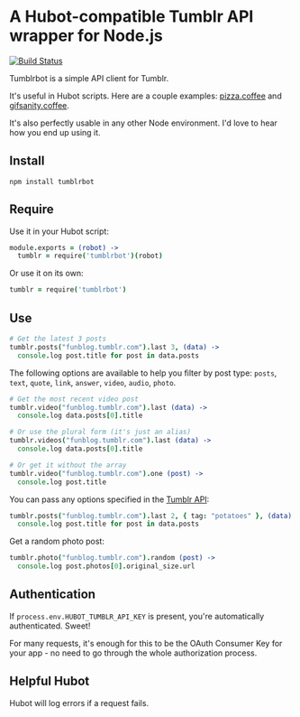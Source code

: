 # A Hubot-compatible Tumblr API wrapper for Node.js #

[![Build Status]](http://travis-ci.org/iangreenleaf/tumblrbot)

Tumblrbot is a simple API client for Tumblr.

It's useful in Hubot scripts. Here are a couple examples: [pizza.coffee] and [gifsanity.coffee].

It's also perfectly usable in any other Node environment. I'd love to hear how you end up using it.

## Install ##

    npm install tumblrbot

## Require ##

Use it in your Hubot script:

```coffeescript
module.exports = (robot) ->
  tumblr = require('tumblrbot')(robot)
```

Or use it on its own:

```coffeescript
tumblr = require('tumblrbot')
```

## Use ##

```coffeescript
# Get the latest 3 posts
tumblr.posts("funblog.tumblr.com").last 3, (data) ->
  console.log post.title for post in data.posts
```

The following options are available to help you filter by post type:
`posts`, `text`, `quote`, `link`, `answer`, `video`, `audio`, `photo`.

```coffeescript
# Get the most recent video post
tumblr.video("funblog.tumblr.com").last (data) ->
  console.log data.posts[0].title

# Or use the plural form (it's just an alias)
tumblr.videos("funblog.tumblr.com").last (data) ->
  console.log data.posts[0].title

# Or get it without the array
tumblr.video("funblog.tumblr.com").one (post) ->
  console.log post.title
```

You can pass any options specified in the [Tumblr API]:

```coffeescript
tumblr.posts("funblog.tumblr.com").last 2, { tag: "potatoes" }, (data) ->
  console.log post.title for post in data.posts
```

Get a random photo post:

```coffeescript
tumblr.photo("funblog.tumblr.com").random (post) ->
  console.log post.photos[0].original_size.url
```

## Authentication ##

If `process.env.HUBOT_TUMBLR_API_KEY` is present, you're automatically authenticated. Sweet!

For many requests, it's enough for this to be the OAuth Consumer Key for your app - no need to
go through the whole authorization process.

## Helpful Hubot ##

Hubot will log errors if a request fails.

[Tumblr API]: http://www.tumblr.com/docs/en/api/v2
[Build Status]: https://api.travis-ci.org/iangreenleaf/node-tumblrbot.png?branch=master
[pizza.coffee]: https://github.com/github/hubot-scripts/blob/6ee1c78caaefdedbfeba78c8baf223745b2fa4da/src/scripts/pizza.coffee
[gifsanity.coffee]: https://github.com/github/hubot-scripts/blob/edb4d78683c56bc571cd12d64af1ec796d8536c2/src/scripts/gifsanity.coffee

